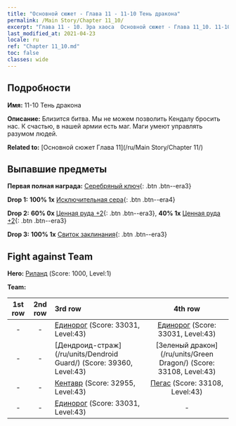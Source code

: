 ```yaml
---
title: "Основной сюжет - Глава 11 - 11-10 Тень дракона"
permalink: /Main Story/Chapter 11_10/
excerpt: "Глава 11 - 10. Эра хаоса  Основной сюжет - Глава 11_10. 11-10 Тень дракона"
last_modified_at: 2021-04-23
locale: ru
ref: "Chapter 11_10.md"
toc: false
classes: wide
---
```


## Подробности

 **Имя:** 11-10 Тень дракона

 **Описание:** Близится битва. Мы не можем позволить Кендалу бросить нас. К счастью, в нашей армии есть маг. Маги умеют управлять разумом людей.

 **Related to:** [Основной сюжет Глава 11](/ru/Main Story/Chapter 11/)

## Выпавшие предметы

 **Первая полная награда:** [Серебряный ключ](/ItemsRU/con_693/){: .btn .btn--era3}

 **Drop 1:** **100% 1x** [Исключительная сера](/ItemsRU/mat_36/){: .btn .btn--era4}

 **Drop 2:** **60% 0x** [Ценная руда +2](/ItemsRU/mat_26/){: .btn .btn--era3}, **40% 1x** [Ценная руда +2](/ItemsRU/mat_26/){: .btn .btn--era3}

 **Drop 3:** **100% 1x** [Свиток заклинания](/ItemsRU/con_694/){: .btn .btn--era3}


## Fight against Team
 **Hero:** [Риланд](/ru/heroes/Ryland/) (Score: 1000, Level:1)

 **Team:**


  | 1st row | 2nd row | 3rd row | 4th row |
  |:----:|:----:|:----|:----:|
  | - | - | [Единорог](/ru/units/Unicorn/) (Score: 33031, Level:43)  | [Единорог](/ru/units/Unicorn/) (Score: 33031, Level:43)  |
  | - | - | [Дендроид-страж](/ru/units/Dendroid Guard/) (Score: 39360, Level:43)  | [Зеленый дракон](/ru/units/Green Dragon/) (Score: 33108, Level:43)  |
  | - | - | [Кентавр](/ru/units/Centaur/) (Score: 32955, Level:43)  | [Пегас](/ru/units/Pegasus/) (Score: 33108, Level:43)  |
  | - | - | [Единорог](/ru/units/Unicorn/) (Score: 33031, Level:43)  | - |


